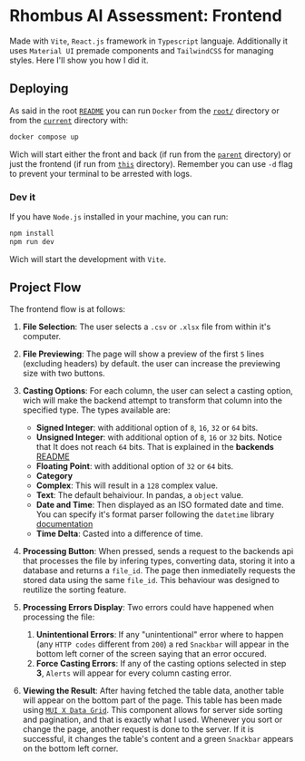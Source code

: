# Rhombus AI Assessment: Frontend

Made with `Vite`, `React.js` framework in `Typescript` languaje. Additionally it uses `Material UI` premade components and `TailwindCSS` for managing styles. Here I'll show you how I did it.

## Deploying

As said in the root [`README`](../README.md#docker) you can run `Docker` from the [`root/`](..) directory or from the [`current`](.) directory with:

```bash
docker compose up
```

Wich will start either the front and back (if run from the [`parent`](..) directory) or just the frontend (if run from [`this`](.) directory). Remember you can use `-d` flag to prevent your terminal to be arrested with logs.

### Dev it

If you have `Node.js` installed in your machine, you can run:

```bash
npm install
npm run dev
```

Wich will start the development with `Vite`.

## Project Flow

The frontend flow is at follows:

1. **File Selection**: The user selects a `.csv` or `.xlsx` file from within it's computer.

2. **File Previewing**: The page will show a preview of the first `5` lines (excluding headers) by default. the user can increase the previewing size with two buttons.

3. **Casting Options**: For each column, the user can select a casting option, wich will make the backend attempt to transform that column into the specified type. The types available are:

   - **Signed Integer**: with additional option of `8`, `16`, `32` or `64` bits.
   - **Unsigned Integer**: with additional option of `8`, `16` or `32` bits. Notice that It does not reach `64` bits. That is explained in the **backends** [README](../backend/README.md)
   - **Floating Point**: with additional option of `32` or `64` bits.
   - **Category**
   - **Complex**: This will result in a `128` complex value.
   - **Text**: The default behaiviour. In pandas, a `object` value.
   - **Date and Time**: Then displayed as an ISO formated date and time. You can specify it's format parser following the `datetime` library [documentation](https://docs.python.org/3/library/datetime.html#strftime-and-strptime-format-codes)
   - **Time Delta**: Casted into a difference of time.

4. **Processing Button**: When pressed, sends a request to the backends api that processes the file by infering types, converting data, storing it into a database and returns a `file_id`. The page then inmediatelly requests the stored data using the same `file_id`. This behaviour was designed to reutilize the sorting feature.

5. **Processing Errors Display**: Two errors could have happened when processing the file:

   1. **Unintentional Errors**: If any "unintentional" error where to happen (any `HTTP codes` different from `200`) a red `Snackbar` will appear in the bottom left corner of the screen saying that an error occured.
   2. **Force Casting Errors**: If any of the casting options selected in step **3**, `Alerts` will appear for every column casting error.

6. **Viewing the Result**: After having fetched the table data, another table will appear on the bottom part of the page. This table has been made using [`MUI X Data Grid`](https://mui.com/x/react-data-grid/). This component allows for server side sorting and pagination, and that is exactly what I used. Whenever you sort or change the page, another request is done to the server. If it is successful, it changes the table's content and a green `Snackbar` appears on the bottom left corner.
